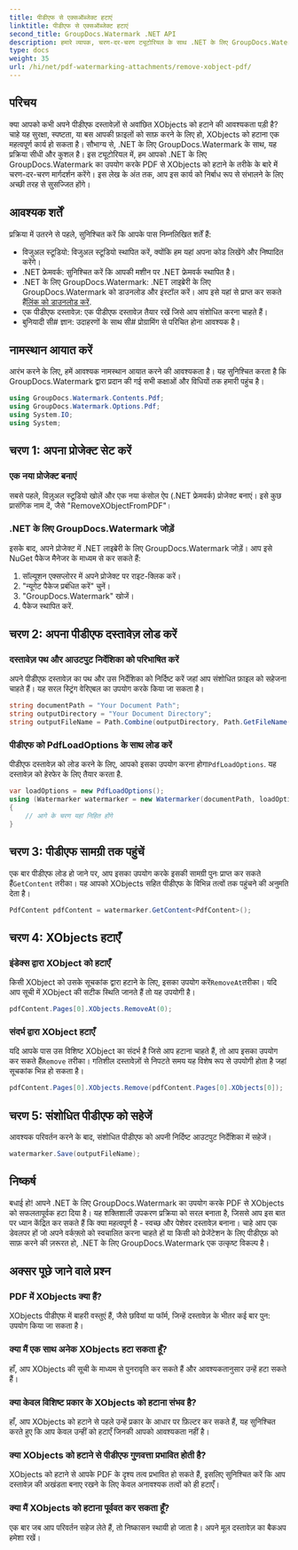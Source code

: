 ```yaml
---
title: पीडीएफ से एक्सऑब्जेक्ट हटाएं
linktitle: पीडीएफ से एक्सऑब्जेक्ट हटाएं
second_title: GroupDocs.Watermark .NET API
description: हमारे व्यापक, चरण-दर-चरण ट्यूटोरियल के साथ .NET के लिए GroupDocs.Watermark का उपयोग करके PDF से XObjects को आसानी से हटाने का तरीका जानें।
type: docs
weight: 35
url: /hi/net/pdf-watermarking-attachments/remove-xobject-pdf/
---
```

## परिचय
क्या आपको कभी अपने पीडीएफ दस्तावेज़ों से अवांछित XObjects को हटाने की आवश्यकता पड़ी है? चाहे यह सुरक्षा, स्पष्टता, या बस आपकी फ़ाइलों को साफ़ करने के लिए हो, XObjects को हटाना एक महत्वपूर्ण कार्य हो सकता है। सौभाग्य से, .NET के लिए GroupDocs.Watermark के साथ, यह प्रक्रिया सीधी और कुशल है। इस ट्यूटोरियल में, हम आपको .NET के लिए GroupDocs.Watermark का उपयोग करके PDF से XObjects को हटाने के तरीके के बारे में चरण-दर-चरण मार्गदर्शन करेंगे। इस लेख के अंत तक, आप इस कार्य को निर्बाध रूप से संभालने के लिए अच्छी तरह से सुसज्जित होंगे।
## आवश्यक शर्तें
प्रक्रिया में उतरने से पहले, सुनिश्चित करें कि आपके पास निम्नलिखित शर्तें हैं:
- विजुअल स्टूडियो: विजुअल स्टूडियो स्थापित करें, क्योंकि हम यहां अपना कोड लिखेंगे और निष्पादित करेंगे।
- .NET फ्रेमवर्क: सुनिश्चित करें कि आपकी मशीन पर .NET फ्रेमवर्क स्थापित है।
-  .NET के लिए GroupDocs.Watermark: .NET लाइब्रेरी के लिए GroupDocs.Watermark को डाउनलोड और इंस्टॉल करें। आप इसे यहां से प्राप्त कर सकते हैं[लिंक को डाउनलोड करें](https://releases.groupdocs.com/Watermark/net/).
- एक पीडीएफ दस्तावेज़: एक पीडीएफ दस्तावेज़ तैयार रखें जिसे आप संशोधित करना चाहते हैं।
- बुनियादी सी# ज्ञान: उदाहरणों के साथ सी# प्रोग्रामिंग से परिचित होना आवश्यक है।
## नामस्थान आयात करें
आरंभ करने के लिए, हमें आवश्यक नामस्थान आयात करने की आवश्यकता है। यह सुनिश्चित करता है कि GroupDocs.Watermark द्वारा प्रदान की गई सभी कक्षाओं और विधियों तक हमारी पहुंच है।
```csharp
using GroupDocs.Watermark.Contents.Pdf;
using GroupDocs.Watermark.Options.Pdf;
using System.IO;
using System;
```
## चरण 1: अपना प्रोजेक्ट सेट करें
### एक नया प्रोजेक्ट बनाएं
सबसे पहले, विज़ुअल स्टूडियो खोलें और एक नया कंसोल ऐप (.NET फ्रेमवर्क) प्रोजेक्ट बनाएं। इसे कुछ प्रासंगिक नाम दें, जैसे "RemoveXObjectFromPDF"।
### .NET के लिए GroupDocs.Watermark जोड़ें
इसके बाद, अपने प्रोजेक्ट में .NET लाइब्रेरी के लिए GroupDocs.Watermark जोड़ें। आप इसे NuGet पैकेज मैनेजर के माध्यम से कर सकते हैं:
1. सॉल्यूशन एक्सप्लोरर में अपने प्रोजेक्ट पर राइट-क्लिक करें।
2. "न्यूगेट पैकेज प्रबंधित करें" चुनें।
3. "GroupDocs.Watermark" खोजें।
4. पैकेज स्थापित करें.
## चरण 2: अपना पीडीएफ दस्तावेज़ लोड करें
### दस्तावेज़ पथ और आउटपुट निर्देशिका को परिभाषित करें
अपने पीडीएफ दस्तावेज़ का पथ और उस निर्देशिका को निर्दिष्ट करें जहां आप संशोधित फ़ाइल को सहेजना चाहते हैं। यह सरल स्ट्रिंग वेरिएबल का उपयोग करके किया जा सकता है।
```csharp
string documentPath = "Your Document Path";
string outputDirectory = "Your Document Directory";
string outputFileName = Path.Combine(outputDirectory, Path.GetFileName(documentPath));
```
### पीडीएफ को PdfLoadOptions के साथ लोड करें
 पीडीएफ दस्तावेज़ को लोड करने के लिए, आपको इसका उपयोग करना होगा`PdfLoadOptions`. यह दस्तावेज़ को हेरफेर के लिए तैयार करता है.
```csharp
var loadOptions = new PdfLoadOptions();
using (Watermarker watermarker = new Watermarker(documentPath, loadOptions))
{
    // आगे के चरण यहां निहित होंगे
}
```
## चरण 3: पीडीएफ सामग्री तक पहुंचें
 एक बार पीडीएफ लोड हो जाने पर, आप इसका उपयोग करके इसकी सामग्री पुनः प्राप्त कर सकते हैं`GetContent` तरीका। यह आपको XObjects सहित पीडीएफ के विभिन्न तत्वों तक पहुंचने की अनुमति देता है।
```csharp
PdfContent pdfContent = watermarker.GetContent<PdfContent>();
```
## चरण 4: XObjects हटाएँ
### इंडेक्स द्वारा XObject को हटाएँ
 किसी XObject को उसके सूचकांक द्वारा हटाने के लिए, इसका उपयोग करें`RemoveAt`तरीका। यदि आप सूची में XObject की सटीक स्थिति जानते हैं तो यह उपयोगी है।
```csharp
pdfContent.Pages[0].XObjects.RemoveAt(0);
```
### संदर्भ द्वारा XObject हटाएँ
 यदि आपके पास उस विशिष्ट XObject का संदर्भ है जिसे आप हटाना चाहते हैं, तो आप इसका उपयोग कर सकते हैं`Remove` तरीका। गतिशील दस्तावेज़ों से निपटते समय यह विशेष रूप से उपयोगी होता है जहां सूचकांक भिन्न हो सकता है।
```csharp
pdfContent.Pages[0].XObjects.Remove(pdfContent.Pages[0].XObjects[0]);
```
## चरण 5: संशोधित पीडीएफ को सहेजें
आवश्यक परिवर्तन करने के बाद, संशोधित पीडीएफ को अपनी निर्दिष्ट आउटपुट निर्देशिका में सहेजें।
```csharp
watermarker.Save(outputFileName);
```
## निष्कर्ष
बधाई हो! आपने .NET के लिए GroupDocs.Watermark का उपयोग करके PDF से XObjects को सफलतापूर्वक हटा दिया है। यह शक्तिशाली उपकरण प्रक्रिया को सरल बनाता है, जिससे आप इस बात पर ध्यान केंद्रित कर सकते हैं कि क्या महत्वपूर्ण है - स्वच्छ और पेशेवर दस्तावेज़ बनाना। चाहे आप एक डेवलपर हों जो अपने वर्कफ़्लो को स्वचालित करना चाहते हों या किसी को प्रेजेंटेशन के लिए पीडीएफ़ को साफ़ करने की ज़रूरत हो, .NET के लिए GroupDocs.Watermark एक उत्कृष्ट विकल्प है।
## अक्सर पूछे जाने वाले प्रश्न
### PDF में XObjects क्या हैं?
XObjects पीडीएफ में बाहरी वस्तुएं हैं, जैसे छवियां या फॉर्म, जिन्हें दस्तावेज़ के भीतर कई बार पुन: उपयोग किया जा सकता है।
### क्या मैं एक साथ अनेक XObjects हटा सकता हूँ?
हाँ, आप XObjects की सूची के माध्यम से पुनरावृति कर सकते हैं और आवश्यकतानुसार उन्हें हटा सकते हैं।
### क्या केवल विशिष्ट प्रकार के XObjects को हटाना संभव है?
हाँ, आप XObjects को हटाने से पहले उन्हें प्रकार के आधार पर फ़िल्टर कर सकते हैं, यह सुनिश्चित करते हुए कि आप केवल उन्हीं को हटाएँ जिनकी आपको आवश्यकता नहीं है।
### क्या XObjects को हटाने से पीडीएफ गुणवत्ता प्रभावित होती है?
XObjects को हटाने से आपके PDF के दृश्य तत्व प्रभावित हो सकते हैं, इसलिए सुनिश्चित करें कि आप दस्तावेज़ की अखंडता बनाए रखने के लिए केवल अनावश्यक तत्वों को ही हटाएँ।
### क्या मैं XObjects को हटाना पूर्ववत कर सकता हूँ?
एक बार जब आप परिवर्तन सहेज लेते हैं, तो निष्कासन स्थायी हो जाता है। अपने मूल दस्तावेज़ का बैकअप हमेशा रखें।